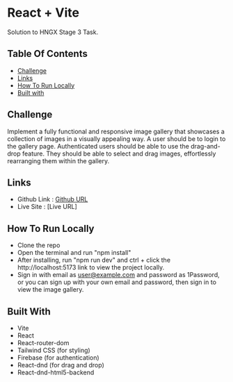 # React + Vite

Solution to HNGX Stage 3 Task.

## Table Of Contents
- [Challenge](#Challenge)
- [Links](#links)
- [How To Run Locally](#how-to-run-locally)
- [Built with](#built-with)

## Challenge
Implement a fully functional and responsive image gallery that showcases a collection of images in a visually appealing way. 
A user should be to login to the gallery page. Authenticated users should be able to use the drag-and-drop feature. They should be able to select and drag images, effortlessly rearranging them within the gallery.

## Links
- Github Link : [Github URL](https://github.com/omotayobolu/image-gallery)
- Live Site : [Live URL] 

## How To Run Locally
- Clone the repo
- Open the terminal and run "npm install"
- After installing, run "npm run dev" and ctrl + click the http://localhost:5173 link to view the project locally.
- Sign in with email as user@example.com and password as 1Password, or you can sign up with your own email and password, then sign in to view the image gallery.

## Built With
- Vite
- React
- React-router-dom
- Tailwind CSS (for styling)
- Firebase (for authentication)
- React-dnd (for drag and drop)
- React-dnd-html5-backend
